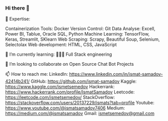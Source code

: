 ### Hi there 👋


🔭 Expertise:
<p>
  Containerization Tools: Docker
  Version Control: Git
  Data Analyse: Excell, Power BI, Tablue, Oracle SQL, Python
  Machine Learning: TensorFlow, Keras, Streamlit, SKlearn
  Web Scraping: Scrapy, Beautiful Soup, Selenium, Selectolax
  Web development: HTML, CSS, JavaScript
  <p/>

🌱 I’m currently learning:
  👨🏻‍💻 Full Stack engineering

👯 I’m looking to collaborate on Open Source Chat Bot Projects

📫 How to reach me:
  LinkedIn: https://www.linkedin.com/in/ismat-samadov-42414b241/
  GitHub: https://github.com/ismat-samadov
  Kaggle: https://www.kaggle.com/ismetsemedov
  Hackerrank: https://www.hackerrank.com/profile/IsmatSamadov
  Leetcode: https://leetcode.com/ismetsemedov/
  StackOverflow: https://stackoverflow.com/users/20137229/ismats?tab=profile
  Youtube: https://www.youtube.com/@ismatsamadov7406
  Medium: https://medium.com/@ismatsamadov
  Gmail: ismetsemedov@gmail.com


